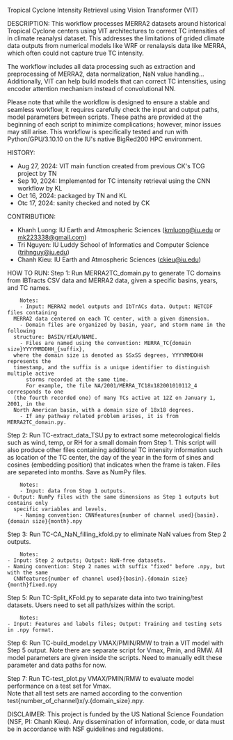 Tropical Cyclone Intensity Retrieval using Vision Transformer (VIT)

DESCRIPTION:
This workflow processes MERRA2 datasets around historical Tropical Cyclone centers using 
VIT architectures to correct TC intensities of in climate reanalysi dataset. This addresses 
the limitations of grided climate data outputs from numerical models like WRF or renalaysis 
data like MERRA, which often could not capture true TC intensity.

The workflow includes all data processing such as extraction and preprocessing of MERRA2, 
data normalization, NaN value handling... Additionally, VIT can help  build models that can 
correct TC intensities, using encoder attention mechanism instead of convolutional NN.

Please note that while the workflow is designed to ensure a stable and seamless workflow, it 
requires carefully check the input and output paths, model parameters between scripts. 
These paths are provided at the beginning of each script to minimize complications; 
however, minor issues may still arise. This workflow is specifically tested and run 
with Python/GPU/3.10.10 on the IU's native BigRed200 HPC environment.

HISTORY:
+ Aug 27, 2024: VIT main function created from previous CK's TCG project by TN
+ Sep 10, 2024: Implemented for TC intensity retrieval using the CNN workflow by KL 
+ Oct 16, 2024: packaged by TN and KL
+ Otc 17, 2024: sanity checked and noted by CK  

CONTRIBUTION:
+ Khanh Luong: IU Earth and Atmospheric Sciences (kmluong@iu.edu or mk223338@gmail.com)
+ Tri Nguyen: IU Luddy School of Informatics and Computer Science (trihnguy@iu.edu)
+ Chanh Kieu: IU Earth and Atmospheric Sciences (ckieu@iu.edu)

HOW TO RUN:
Step 1: Run MERRA2TC_domain.py to generate TC domains from IBTracts CSV data and MERRA2 data, 
        given a specific basins, years, and TC names.  

        Notes:
        - Input: MERRA2 model outputs and IbTrACs data. Output: NETCDF files containing 
	  MERRA2 data centered on each TC center, with a given dimension.
        - Domain files are organized by basin, year, and storm name in the following
	  structure: BASIN/YEAR/NAME. 
        - Files are named using the convention: MERRA_TC{domain size}YYYYMMDDHH_{suffix}, 
	  where the domain size is denoted as SSxSS degrees, YYYYMMDDHH represents the 
	  timestamp, and the suffix is a unique identifier to distinguish multiple active 
          storms recorded at the same time.
          For example, the file NA/2001/MERRA_TC18x182001010112_4 corresponds to one 
	  (the fourth recorded one) of many TCs active at 12Z on January 1, 2001, in the 
	  North American basin, with a domain size of 18x18 degrees. 
        - If any pathway related problem arises, it is from MERRA2TC_domain.py.

Step 2: Run TC-extract_data_TSU.py to extract some meteorological fields such as wind, temp, 
        or RH for a small domain from Step 1. This script will also produce other files 
        containing additional TC intensity information such as location of the TC center,
        the day of the year in the form of sines and cosines (embedding position) that 
        indicates when the frame is taken. Files are separeted into months. Save as NumPy 
        files.

        Notes:
        - Input: data from Step 1 outputs.  
	- Output: NumPy files with the same dimensions as Step 1 outputs but contains only
	  specific variables and levels.
        - Naming convention: CNNfeatures{number of channel used}{basin}.{domain size}{month}.npy

Step 3: Run TC-CA_NaN_filling_kfold.py to eliminate NaN values from Step 2 outputs.

        Notes:
	- Input: Step 2 outputs; Output: NaN-free datasets.
	- Naming convention: Step 2 names with suffix "fixed" before .npy, but with the same
	  CNNfeatures{number of channel used}{basin}.{domain size}{month}fixed.npy

Step 5: Run TC-Split_KFold.py to separate data into two training/test datasets. Users need to 
	set all path/sizes within the script. 

        Notes:
	- Input: Features and labels files; Output: Training and testing sets in .npy format.

Step 6: Run TC-build_model.py VMAX/PMIN/RMW to train a VIT model with Step 5 output. Note there are 
	separate script for Vmax, Pmin, and RMW. All model parameters are given inside the 
  	scripts. Need to manually edit these parameter and data paths for now.

Step 7: Run TC-test_plot.py VMAX/PMIN/RMW to evaluate model performance on a test set for Vmax.  
	Note that all test sets are named according to the convention 
        test{number_of_channel}x/y.{domain_size}.npy.

DISCLAIMER:
This project is funded by the US National Science Foundation (NSF, PI: Chanh Kieu). Any 
dissemination of information, code, or data must be in accordance with NSF guidelines and 
regulations.

